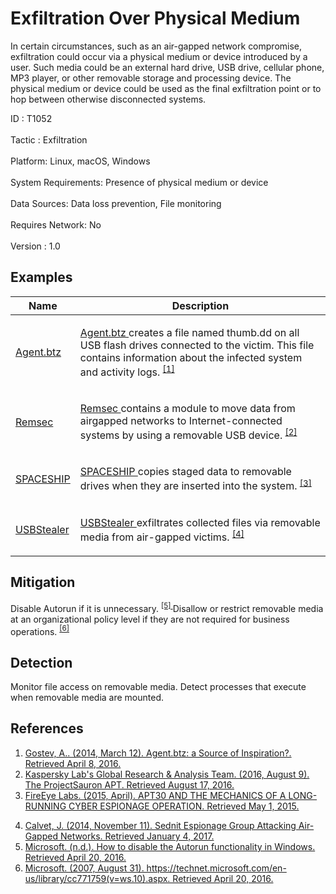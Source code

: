 <div class="container-fluid">
 <h1>
  Exfiltration Over Physical Medium
 </h1>
 <div class="row">
  <div class="col-md-8 description-body">
   <p>
    In certain circumstances, such as an air-gapped network compromise, exfiltration could occur via a physical medium or device introduced by a user. Such media could be an external hard drive, USB drive, cellular phone, MP3 player, or other removable storage and processing device. The physical medium or device could be used as the final exfiltration point or to hop between otherwise disconnected systems.
   </p>
  </div>
  <div class="col-md-4">
   <div class="card">
    <div class="card-body">
     <div class="card-data">
      <span class="h5 card-title">
       ID
      </span>
      : T1052
      <br/>
      <br/>
     </div>
     <div class="card-data">
      <span class="h5 card-title">
      </span>
     </div>
     <div class="card-data">
      <span class="h5 card-title">
       Tactic
      </span>
      : Exfiltration
      <br/>
      <br/>
     </div>
     <div class="card-data">
      <span class="h5 card-title">
       Platform:
      </span>
      Linux, macOS, Windows
      <br/>
      <br/>
     </div>
     <div class="card-data">
      <span class="h5 card-title">
       System Requirements:
      </span>
      Presence of physical medium or device
      <br/>
      <br/>
     </div>
     <div class="card-data">
      <span class="h5 card-title">
      </span>
     </div>
     <div class="card-data">
      <span class="h5 card-title">
      </span>
     </div>
     <div class="card-data">
      <span class="h5 card-title">
       Data Sources:
      </span>
      Data loss prevention, File monitoring
      <br/>
      <br/>
     </div>
     <div class="card-data">
      <span class="h5 card-title">
      </span>
     </div>
     <div class="card-data">
      <span class="h5 card-title">
       Requires Network:
      </span>
      No
      <br/>
      <br/>
     </div>
     <div class="card-data">
      <span class="h5 card-title">
      </span>
     </div>
     <div class="card-data">
      <span class="h5 card-title">
      </span>
     </div>
     <div class="card-data">
      <span class="h5 card-title">
      </span>
     </div>
     <div class="card-data">
      <span class="h5 card-title">
      </span>
     </div>
     <div class="card-data">
      <span class="h5 card-title">
      </span>
     </div>
     <div class="card-data">
      <span class="h5 card-title">
       Version
      </span>
      : 1.0
     </div>
    </div>
   </div>
  </div>
 </div>
 <h2 class="pt-3" id="examples">
  Examples
 </h2>
 <table class="table table-bordered table-light mt-2">
  <thead>
   <tr>
    <th scope="col">
     Name
    </th>
    <th scope="col">
     Description
    </th>
   </tr>
  </thead>
  <tbody class="bg-white">
   <tr>
    <td>
     <a href="https://attack.mitre.org/software/S0092">
      Agent.btz
     </a>
    </td>
    <td>
     <p>
      <a href="https://attack.mitre.org/software/S0092">
       Agent.btz
      </a>
      creates a file named thumb.dd on all USB flash drives connected to the victim. This file contains information about the infected system and activity logs.
      <span class="scite-citeref-number" data-reference="Securelist Agent.btz" id="scite-ref-1-a" onclick="scrollToRef('scite-1')">
       <sup>
        <a aria-describedby="qtip-0" data-hasqtip="0" href="https://securelist.com/agent-btz-a-source-of-inspiration/58551/" target="_blank">
         [1]
        </a>
       </sup>
      </span>
     </p>
    </td>
   </tr>
   <tr>
    <td>
     <a href="https://attack.mitre.org/software/S0125">
      Remsec
     </a>
    </td>
    <td>
     <p>
      <a href="https://attack.mitre.org/software/S0125">
       Remsec
      </a>
      contains a module to move data from airgapped networks to Internet-connected systems by using a removable USB device.
      <span class="scite-citeref-number" data-reference="Kaspersky ProjectSauron Full Report" id="scite-ref-2-a" onclick="scrollToRef('scite-2')">
       <sup>
        <a aria-describedby="qtip-1" data-hasqtip="1" href="https://securelist.com/files/2016/07/The-ProjectSauron-APT_research_KL.pdf" target="_blank">
         [2]
        </a>
       </sup>
      </span>
     </p>
    </td>
   </tr>
   <tr>
    <td>
     <a href="https://attack.mitre.org/software/S0035">
      SPACESHIP
     </a>
    </td>
    <td>
     <p>
      <a href="https://attack.mitre.org/software/S0035">
       SPACESHIP
      </a>
      copies staged data to removable drives when they are inserted into the system.
      <span class="scite-citeref-number" data-reference="FireEye APT30" id="scite-ref-3-a" onclick="scrollToRef('scite-3')">
       <sup>
        <a aria-describedby="qtip-2" data-hasqtip="2" href="https://www2.fireeye.com/rs/fireye/images/rpt-apt30.pdf" target="_blank">
         [3]
        </a>
       </sup>
      </span>
     </p>
    </td>
   </tr>
   <tr>
    <td>
     <a href="https://attack.mitre.org/software/S0136">
      USBStealer
     </a>
    </td>
    <td>
     <p>
      <a href="https://attack.mitre.org/software/S0136">
       USBStealer
      </a>
      exfiltrates collected files via removable media from air-gapped victims.
      <span class="scite-citeref-number" data-reference="ESET Sednit USBStealer 2014" id="scite-ref-4-a" onclick="scrollToRef('scite-4')">
       <sup>
        <a aria-describedby="qtip-3" data-hasqtip="3" href="http://www.welivesecurity.com/2014/11/11/sednit-espionage-group-attacking-air-gapped-networks/" target="_blank">
         [4]
        </a>
       </sup>
      </span>
     </p>
    </td>
   </tr>
  </tbody>
 </table>
 <h2 class="pt-3" id="mitigation">
  Mitigation
 </h2>
 <p>
  Disable Autorun if it is unnecessary.
  <span class="scite-citeref-number" data-reference="Microsoft Disable Autorun" id="scite-ref-5-a">
   <sup>
    <a aria-describedby="qtip-4" data-hasqtip="4" href="https://support.microsoft.com/en-us/kb/967715" target="_blank">
     [5]
    </a>
   </sup>
  </span>
  Disallow or restrict removable media at an organizational policy level if they are not required for business operations.
  <span class="scite-citeref-number" data-reference="TechNet Removable Media Control" id="scite-ref-6-a">
   <sup>
    <a aria-describedby="qtip-5" data-hasqtip="5" href="https://technet.microsoft.com/en-us/library/cc772540(v=ws.10).aspx" target="_blank">
     [6]
    </a>
   </sup>
  </span>
 </p>
 <h2 class="pt-3" id="detection">
  Detection
 </h2>
 <p>
  Monitor file access on removable media. Detect processes that execute when removable media are mounted.
 </p>
 <h2 class="pt-3" id="references">
  References
 </h2>
 <div class="row">
  <div class="col">
   <ol>
    <li>
     <span class="scite-citation" id="scite-1">
      <span class="scite-citation-text">
       <a class="external text" href="https://securelist.com/agent-btz-a-source-of-inspiration/58551/" name="scite-1" rel="nofollow" target="_blank">
        Gostev, A.. (2014, March 12). Agent.btz: a Source of Inspiration?. Retrieved April 8, 2016.
       </a>
      </span>
     </span>
    </li>
    <li>
     <span class="scite-citation" id="scite-2">
      <span class="scite-citation-text">
       <a class="external text" href="https://securelist.com/files/2016/07/The-ProjectSauron-APT_research_KL.pdf" name="scite-2" rel="nofollow" target="_blank">
        Kaspersky Lab's Global Research &amp; Analysis Team. (2016, August 9). The ProjectSauron APT. Retrieved August 17, 2016.
       </a>
      </span>
     </span>
    </li>
    <li>
     <span class="scite-citation" id="scite-3">
      <span class="scite-citation-text">
       <a class="external text" href="https://www2.fireeye.com/rs/fireye/images/rpt-apt30.pdf" name="scite-3" rel="nofollow" target="_blank">
        FireEye Labs. (2015, April). APT30 AND THE MECHANICS OF A LONG-RUNNING CYBER ESPIONAGE OPERATION. Retrieved May 1, 2015.
       </a>
      </span>
     </span>
    </li>
   </ol>
  </div>
  <div class="col">
   <ol start="4.0">
    <li>
     <span class="scite-citation" id="scite-4">
      <span class="scite-citation-text">
       <a class="external text" href="http://www.welivesecurity.com/2014/11/11/sednit-espionage-group-attacking-air-gapped-networks/" name="scite-4" rel="nofollow" target="_blank">
        Calvet, J. (2014, November 11). Sednit Espionage Group Attacking Air-Gapped Networks. Retrieved January 4, 2017.
       </a>
      </span>
     </span>
    </li>
    <li>
     <span class="scite-citation" id="scite-5">
      <span class="scite-citation-text">
       <a class="external text" href="https://support.microsoft.com/en-us/kb/967715" name="scite-5" rel="nofollow" target="_blank">
        Microsoft. (n.d.). How to disable the Autorun functionality in Windows. Retrieved April 20, 2016.
       </a>
      </span>
     </span>
    </li>
    <li>
     <span class="scite-citation" id="scite-6">
      <span class="scite-citation-text">
       <a class="external text" href="https://technet.microsoft.com/en-us/library/cc772540(v=ws.10).aspx" name="scite-6" rel="nofollow" target="_blank">
        Microsoft. (2007, August 31). https://technet.microsoft.com/en-us/library/cc771759(v=ws.10).aspx. Retrieved April 20, 2016.
       </a>
      </span>
     </span>
    </li>
   </ol>
  </div>
 </div>
</div>
